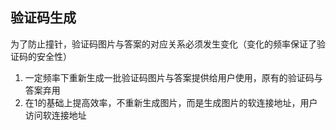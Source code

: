 ## 验证码生成
为了防止撞针，验证码图片与答案的对应关系必须发生变化（变化的频率保证了验证码的安全性）

1. 一定频率下重新生成一批验证码图片与答案提供给用户使用，原有的验证码与答案弃用
2. 在1的基础上提高效率，不重新生成图片，而是生成图片的软连接地址，用户访问软连接地址